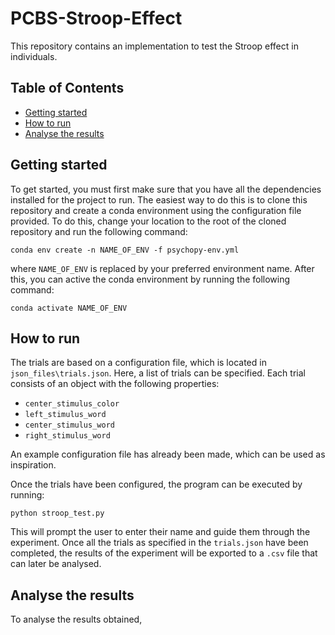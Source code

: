 # PCBS-Stroop-Effect
This repository contains an implementation to test the Stroop effect in individuals. 

## Table of Contents
- [Getting started](#getting-started)
- [How to run](#how-to-run)
- [Analyse the results](#analyse-the-results)


## Getting started
To get started, you must first make sure that you have all the dependencies installed for the project to run. The easiest way to do this is to clone this repository and create a conda environment using the configuration file provided. To do this, change your location to the root of the cloned repository and run the following command: 
```
conda env create -n NAME_OF_ENV -f psychopy-env.yml
```

where ```NAME_OF_ENV``` is replaced by your preferred environment name. After this, you can active the conda environment by running the following command:
```
conda activate NAME_OF_ENV
```

## How to run
The trials are based on a configuration file, which is located in ```json_files\trials.json```. Here, a list of trials can be specified. Each trial consists of an object with the following properties: 

- ```center_stimulus_color```
- ```left_stimulus_word```
- ```center_stimulus_word```
- ```right_stimulus_word```

An example configuration file has already been made, which can be used as inspiration. 

Once the trials have been configured, the program can be executed by running:
```
python stroop_test.py
```

This will prompt the user to enter their name and guide them through the experiment. Once all the trials as specified in the ```trials.json``` have been completed, the results of the experiment will be exported to a ```.csv``` file that can later be analysed.

## Analyse the results
To analyse the results obtained, 
